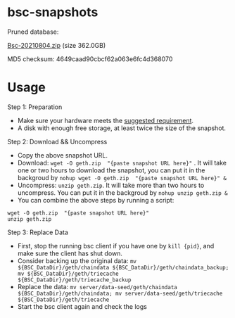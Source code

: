 # bsc-snapshots

Pruned database:

[Bsc-20210804.zip](https://s3.ap-northeast-1.amazonaws.com/dex-bin.bnbstatic.com/geth-20210804.zip?AWSAccessKeyId=AKIAYINE6SBQPUZDDRRO&Expires=1630723350&Signature=1aQFhpJDz6yygOMRuflUuk8F3jc%3D) (size 362.0GB)

MD5 checksum: 4649caad90cbcf62a063e6fc4d368070

# Usage 

Step 1: Preparation
- Make sure your hardware meets the [suggested requirement](https://docs.binance.org/smart-chain/developer/fullnode.html).
- A disk with enough free storage, at least twice the size of the snapshot.

Step 2: Download && Uncompress
- Copy the above snapshot URL.
- Download:  `wget -O geth.zip  "{paste snapshot URL here}"` . It will take one or two hours to download the snapshot, you can put it in the backgroud by `nohup wget -O geth.zip  "{paste snapshot URL here}" &`
- Uncompress: `unzip geth.zip`. It will take more than two hours to uncompress. You can put it in the backgroud by `nohup unzip geth.zip &`
- You can combine the above steps by running a script:
```
wget -O geth.zip  "{paste snapshot URL here}"
unzip geth.zip
```

Step 3: Replace Data
- First, stop the running bsc client if you have one by `kill {pid}`, and make sure the client has shut down.
- Consider backing up the original data: `mv ${BSC_DataDir}/geth/chaindata ${BSC_DataDir}/geth/chaindata_backup; mv ${BSC_DataDir}/geth/triecache ${BSC_DataDir}/geth/triecache_backup`
- Replace the data: `mv server/data-seed/geth/chaindata ${BSC_DataDir}/geth/chaindata; mv server/data-seed/geth/triecache ${BSC_DataDir}/geth/triecache`
- Start the bsc client again and check the logs


